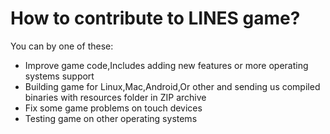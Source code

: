 # How to contribute to LINES game?
You can by one of these:
- Improve game code,Includes adding new features or more operating systems support
- Building game for Linux,Mac,Android,Or other and sending us compiled binaries with resources folder in ZIP archive
- Fix some game problems on touch devices
- Testing game on other operating systems
